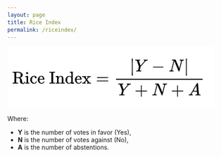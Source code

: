 ```yaml
---
layout: page
title: Rice Index
permalink: /riceindex/
---
```





![Rice Index](images/rice_index.png)

Where:

* **Y** is the number of votes in favor (Yes),
* **N** is the number of votes against (No),
* **A** is the number of abstentions.


